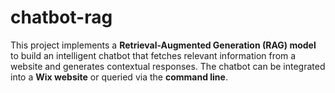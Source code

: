 # chatbot-rag
This project implements a **Retrieval-Augmented Generation (RAG) model** to build an intelligent chatbot that fetches relevant information from a website and generates contextual responses. The chatbot can be integrated into a **Wix website** or queried via the **command line**.  
